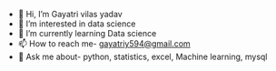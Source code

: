 - 👋 Hi, I’m Gayatri vilas yadav
- 👀 I’m interested in data science
- 🌱 I’m currently learning Data science 
- 📫 How to reach me- gayatriy594@gmail.com
- 💬 Ask me about- python, statistics, excel, Machine learning, mysql

<!---
Thecreator1502/Thecreator1502 is a ✨ special ✨ repository because its `README.md` (this file) appears on your GitHub profile.
You can click the Preview link to take a look at your changes.
--->
